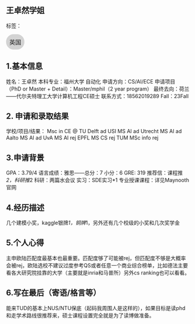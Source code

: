 ## 王卓然学姐

标签：
<a href="https://fzu-fly.online/flying/eu/" target="_blank">
  <div class="box">
    <div class="text">英国</div>
  </div>
</a>

<style>
.box {
  display: inline-block;
  border: 1px solid lightgray; /* 边框颜色 */
  padding: 8px;
  border-radius: 20px; /* 弧度大小 */
  background-color: lightgray; /* 默认背景色 */
  transition: background-color 0.3s ease; /* 添加过渡效果 */
}

.box:hover {
  background-color: #7E56C2; /* 鼠标悬停时的背景色 */
}

.text {
  font-size: 16px;
  text-align: center;
}
</style>

<style>
a[style] {
  position: relative;
}

a[style]:hover {
  background-color: purple;
}
</style>

## 1.基本信息
姓名：王卓然
本科专业：福州大学 自动化
申请方向：CS/AI/ECE
申请项目（PhD or Master + Detail）：Master/mphil（2 year program）
最终去向：荷兰——代尔夫特理工大学计算机工程CE硕士
联系方式：18562019289
Fall：23Fall

## 2. 申请和录取结果
学校/项目/结果：
Msc in CE @ TU Delft ad
USI MS AI ad
Utrecht MS AI ad
Aalto MS AI ad
UvA MS AI rej
EPFL MS CS rej
TUM MSc info rej

## 3.申请背景
GPA：3.79/4
语言成绩：雅思——总分：7 小分：6 
GRE: 319
推荐信：课程推*2，科研推*2
科研：两篇水会议
实习：SDE实习*1
专业授课课程：详见Maynooth官网

## 4.经历描述
几个建模小奖，kaggle银牌*1，铜牌*1，另外还有几个校级的小奖和几次奖学金


## 5.个人心得
主申欧陆匹配度最基本也最重要。匹配度够了可能被rej，但匹配度不够是大概率会被rej，欧陆选校不建议过度参考QS或者任意一个商业综合榜单，比如德法主要看各大研究院挂靠的大学（主要就是inria和马普所）另外cs ranking也可以看看。

## 6.写在最后（寄语/格言等）
能来TUD的基本上NUS/NTU保底（起码我周围人是这样的），如果目标是读phd和走学术路线很推荐来，硕士课程设置完全就是为了读博做准备。
